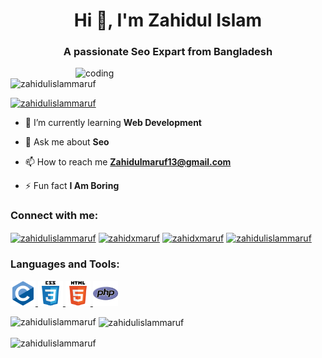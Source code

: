 <h1 align="center">Hi 👋, I'm Zahidul Islam</h1>
<h3 align="center">A passionate Seo Expart from Bangladesh</h3>

<img align="right" alt="coding" width="400" src="[[https://github.com/FahimWeblogicAndCyberTechnologies](https://iconscout.com/lottie/programmer-working-on-pc-3917154)](https://camo.githubusercontent.com/cae12fddd9d6982901d82580bdf321d81fb299141098ca1c2d4891870827bf17/68747470733a2f2f6d69726f2e6d656469756d2e636f6d2f6d61782f313336302f302a37513379765349765f7430696f4a2d5a2e676966)">

<p align="left"> <img src="https://komarev.com/ghpvc/?username=zahidulislammaruf&label=Profile%20views&color=0e75b6&style=flat" alt="zahidulislammaruf" /> </p>

<p align="left"> <a href="https://github.com/ryo-ma/github-profile-trophy"><img src="https://github-profile-trophy.vercel.app/?username=zahidulislammaruf" alt="zahidulislammaruf" /></a> </p>

- 🌱 I’m currently learning **Web Development**

- 💬 Ask me about **Seo**

- 📫 How to reach me **Zahidulmaruf13@gmail.com**

- ⚡ Fun fact **I Am Boring**

<h3 align="left">Connect with me:</h3>
<p align="left">
<a href="https://linkedin.com/in/zahidulislammaruf" target="blank"><img align="center" src="https://raw.githubusercontent.com/rahuldkjain/github-profile-readme-generator/master/src/images/icons/Social/linked-in-alt.svg" alt="zahidulislammaruf" height="30" width="40" /></a>
<a href="https://fb.com/zahidxmaruf" target="blank"><img align="center" src="https://raw.githubusercontent.com/rahuldkjain/github-profile-readme-generator/master/src/images/icons/Social/facebook.svg" alt="zahidxmaruf" height="30" width="40" /></a>
<a href="https://instagram.com/zahidxmaruf" target="blank"><img align="center" src="https://raw.githubusercontent.com/rahuldkjain/github-profile-readme-generator/master/src/images/icons/Social/instagram.svg" alt="zahidxmaruf" height="30" width="40" /></a>
<a href="https://www.behance.net/zahidulislammaruf" target="blank"><img align="center" src="https://raw.githubusercontent.com/rahuldkjain/github-profile-readme-generator/master/src/images/icons/Social/behance.svg" alt="zahidulislammaruf" height="30" width="40" /></a>
</p>

<h3 align="left">Languages and Tools:</h3>
<p align="left"> <a href="https://www.cprogramming.com/" target="_blank" rel="noreferrer"> <img src="https://raw.githubusercontent.com/devicons/devicon/master/icons/c/c-original.svg" alt="c" width="40" height="40"/> </a> <a href="https://www.w3schools.com/css/" target="_blank" rel="noreferrer"> <img src="https://raw.githubusercontent.com/devicons/devicon/master/icons/css3/css3-original-wordmark.svg" alt="css3" width="40" height="40"/> </a> <a href="https://www.w3.org/html/" target="_blank" rel="noreferrer"> <img src="https://raw.githubusercontent.com/devicons/devicon/master/icons/html5/html5-original-wordmark.svg" alt="html5" width="40" height="40"/> </a> <a href="https://www.php.net" target="_blank" rel="noreferrer"> <img src="https://raw.githubusercontent.com/devicons/devicon/master/icons/php/php-original.svg" alt="php" width="40" height="40"/> </a> </p>

<p><img align="left" src="https://github-readme-stats.vercel.app/api/top-langs?username=zahidulislammaruf&show_icons=true&locale=en&layout=compact" alt="zahidulislammaruf" /></p>

<p>&nbsp;<img align="center" src="https://github-readme-stats.vercel.app/api?username=zahidulislammaruf&show_icons=true&locale=en" alt="zahidulislammaruf" /></p>

<p><img align="center" src="https://github-readme-streak-stats.herokuapp.com/?user=zahidulislammaruf&" alt="zahidulislammaruf" /></p>
